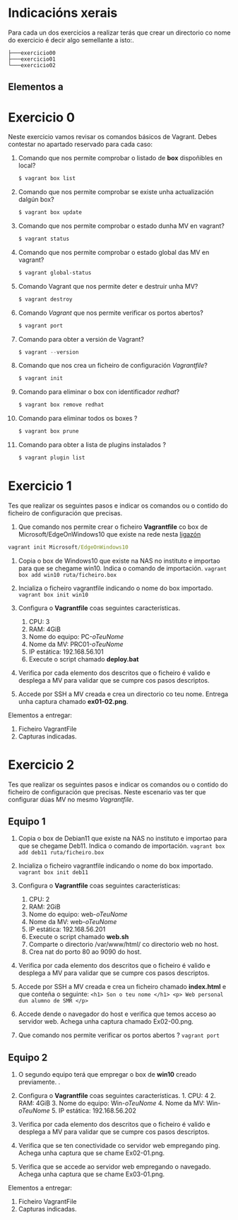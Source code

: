 # Indicacións xerais
Para cada un dos exercicios a realizar terás que crear un directorio co nome do exercicio é decir algo semellante a isto:.
```
├───exercicio00
├───exercicio01
└───exercicio02
```
## Elementos a 

# Exercicio 0
Neste exercicio vamos revisar os comandos básicos de Vagrant. Debes contestar no apartado reservado para cada caso:
1. Comando que nos permite comprobar o listado de **box** dispoñibles en local?
   
    ```powershell
    $ vagrant box list
    ```
2. Comando que nos permite comprobar se existe unha actualización dalgún box? 
    ```powershell
    $ vagrant box update
    ```

3. Comando que nos permite comprobar o estado dunha MV en vagrant?
    ```powershell
    $ vagrant status
    ```

4. Comando que nos permite comprobar o estado global das MV en vagrant?
    ```powershell
    $ vagrant global-status
    ```

5. Comando Vagrant que nos permite deter e destruir unha MV?
    ```powershell
    $ vagrant destroy
    ```

6. Comando *Vagrant* que nos permite verificar os portos abertos?
    ```powershell
    $ vagrant port
    ```
7. Comando para obter a versión de Vagrant?
    ```powershell
    $ vagrant --version
    ```
8. Comando que nos crea un ficheiro de configuración *Vagrantfile*?
    ```powershell
    $ vagrant init
    ```
9. Comando para eliminar o box con identificador *redhat*?
    ```powershell
    $ vagrant box remove redhat
    ```
10. Comando para eliminar todos os boxes ?
    ```powershell
    $ vagrant box prune
    ```
11. Comando para obter a lista de plugins instalados ?
    ```powershell
    $ vagrant plugin list
    ```


# Exercicio 1
Tes que realizar os seguintes pasos e indicar os comandos ou o contido do ficheiro de configuración que precisas.

1. Que comando nos permite crear o ficheiro **Vagrantfile** co box de Microsoft/EdgeOnWindows10 que existe na rede nesta [ligazón](https://app.vagrantup.com/Microsoft/boxes/EdgeOnWindows10)
```bat 
vagrant init Microsoft/EdgeOnWindows10
```
1. Copia o box de Windows10 que existe na NAS no instituto e importao para que se chegame win10. Indica o comando de importación.
``vagrant box add win10 ruta/ficheiro.box``

2.  Incializa o ficheiro vagrantfile indicando o nome do box importado. 
   ``vagrant box init win10``
3.  Configura o **Vagrantfile** coas seguintes características.
    1.  CPU: 3
    2.  RAM: 4GiB
    3.  Nome do equipo: PC-*oTeuNome*
    4.  Nome da MV: PRC01-*oTeuNome*
    5.  IP estática: 192.168.56.101
    6.  Execute o script chamado **deploy.bat**
4. Verifica por cada elemento dos descritos que o ficheiro é valido e desplega a MV para validar que se cumpre cos pasos descriptos. 
5. Accede por SSH a MV creada e crea un directorio co teu nome. Entrega unha captura chamado **ex01-02.png**. 


Elementos a entregar:
1. Ficheiro VagrantFile
2. Capturas indicadas.  



# Exercicio 2
Tes que realizar os seguintes pasos e indicar os comandos ou o contido do ficheiro de configuración que precisas. Neste escenario vas ter que configurar dúas MV no mesmo *Vagrantfile*.

## Equipo 1

1. Copia o box de Debian11 que existe na NAS no instituto e importao para que se chegame Deb11. Indica o comando de importación.
``vagrant box add deb11 ruta/ficheiro.box``

2.  Incializa o ficheiro vagrantfile indicando o nome do box importado. 
   ``vagrant box init deb11``
3.  Configura o **Vagrantfile** coas seguintes características:
    1.  CPU: 2
    2.  RAM: 2GiB
    3.  Nome do equipo: web-*oTeuNome*
    4.  Nome da MV: web-*oTeuNome*
    5.  IP estática: 192.168.56.201
    6.  Execute o script chamado **web.sh**
    7.  Comparte o directorio /var/www/html/ co directorio web no host.
    8.  Crea nat do porto 80 ao 9090 do host. 
4. Verifica por cada elemento dos descritos que o ficheiro é valido e desplega a MV para validar que se cumpre cos pasos descriptos. 
5. Accede por SSH a MV creada e crea un ficheiro chamado **index.html** e que conteña o seguinte: ```<h1> Son o teu nome </h1> <p> Web personal dun alumno de SMR </p>```
6. Accede dende o navegador do host e verifica que temos acceso ao servidor web. Achega unha captura chamado Ex02-00.png. 
7. Que comando nos permite verificar os portos abertos ? 
``vagrant port``

## Equipo 2

1. O segundo equipo terá que empregar o box de **win10** creado previamente. . 
 2.  Configura o **Vagrantfile** coas seguintes características.
    1.  CPU: 4
    2.  RAM: 4GiB
    3.  Nome do equipo: Win-*oTeuNome*
    4.  Nome da MV: Win-*oTeuNome*
    5.  IP estática: 192.168.56.202
     
2. Verifica por cada elemento dos descritos que o ficheiro é valido e desplega a MV para validar que se cumpre cos pasos descriptos. 
3. Verifica que se ten conectividade co servidor web empregando ping. Achega unha captura que se chame Ex02-01.png. 
4.  Verifica que se accede ao servidor  web empregando o navegado. Achega unha captura que se chame Ex03-01.png.

Elementos a entregar:
1. Ficheiro VagrantFile
2. Capturas indicadas.  